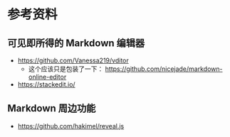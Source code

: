 # 参考资料

## 可见即所得的 Markdown 编辑器

- https://github.com/Vanessa219/vditor
  - 这个应该只是包装了一下： https://github.com/nicejade/markdown-online-editor
- https://stackedit.io/


## Markdown 周边功能

- https://github.com/hakimel/reveal.js


